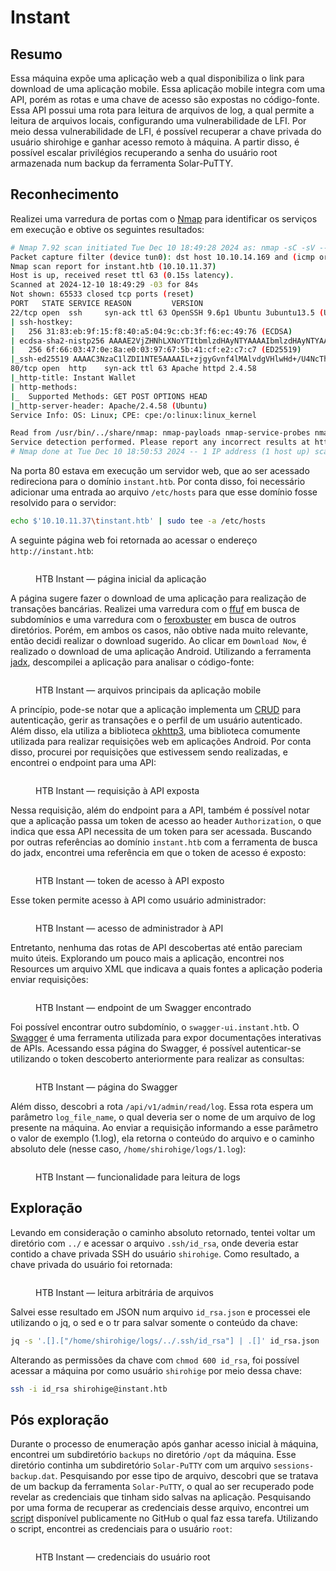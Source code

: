 # Instant

## Resumo

Essa máquina expõe uma aplicação web a qual disponibiliza o link para download de uma aplicação mobile. Essa aplicação mobile integra com uma API, porém as rotas e uma chave de acesso são expostas no código-fonte. Essa API possui uma rota para leitura de arquivos de log, a qual permite a leitura de arquivos locais, configurando uma vulnerabilidade de LFI. Por meio dessa vulnerabilidade de LFI, é possível recuperar a chave privada do usuário shirohige e ganhar acesso remoto à máquina. A partir disso, é possível escalar privilégios recuperando a senha do usuário root armazenada num backup da ferramenta Solar-PuTTY.

## Reconhecimento

Realizei uma varredura de portas com o [Nmap](https://nmap.org/) para identificar os serviços em execução e obtive os seguintes resultados:

```bash
# Nmap 7.92 scan initiated Tue Dec 10 18:49:28 2024 as: nmap -sC -sV --min-rate=1000 -T2 -vvv -p- -oA nmap/full 10.10.11.37
Packet capture filter (device tun0): dst host 10.10.14.169 and (icmp or icmp6 or ((tcp) and (src host 10.10.11.37)))
Nmap scan report for instant.htb (10.10.11.37)
Host is up, received reset ttl 63 (0.15s latency).
Scanned at 2024-12-10 18:49:29 -03 for 84s
Not shown: 65533 closed tcp ports (reset)
PORT   STATE SERVICE REASON         VERSION
22/tcp open  ssh     syn-ack ttl 63 OpenSSH 9.6p1 Ubuntu 3ubuntu13.5 (Ubuntu Linux; protocol 2.0)
| ssh-hostkey: 
|   256 31:83:eb:9f:15:f8:40:a5:04:9c:cb:3f:f6:ec:49:76 (ECDSA)
| ecdsa-sha2-nistp256 AAAAE2VjZHNhLXNoYTItbmlzdHAyNTYAAAAIbmlzdHAyNTYAAABBBMM6fK04LJ4jNNL950Ft7YHPO9NKONYVCbau/+tQKoy3u7J9d8xw2sJaajQGLqTvyWMolbN3fKzp7t/s/ZMiZNo=
|   256 6f:66:03:47:0e:8a:e0:03:97:67:5b:41:cf:e2:c7:c7 (ED25519)
|_ssh-ed25519 AAAAC3NzaC1lZDI1NTE5AAAAIL+zjgyGvnf4lMAlvdgVHlwHd+/U4NcThn1bx5/4DZYY
80/tcp open  http    syn-ack ttl 63 Apache httpd 2.4.58
|_http-title: Instant Wallet
| http-methods: 
|_  Supported Methods: GET POST OPTIONS HEAD
|_http-server-header: Apache/2.4.58 (Ubuntu)
Service Info: OS: Linux; CPE: cpe:/o:linux:linux_kernel

Read from /usr/bin/../share/nmap: nmap-payloads nmap-service-probes nmap-services.
Service detection performed. Please report any incorrect results at https://nmap.org/submit/ .
# Nmap done at Tue Dec 10 18:50:53 2024 -- 1 IP address (1 host up) scanned in 85.28 seconds
```

Na porta 80 estava em execução um servidor web, que ao ser acessado redireciona para o domínio `instant.htb`. Por conta disso, foi necessário adicionar uma entrada ao arquivo `/etc/hosts` para que esse domínio fosse resolvido para o servidor:

```bash
echo $'10.10.11.37\tinstant.htb' | sudo tee -a /etc/hosts
```

A seguinte página web foi retornada ao acessar o endereço `http://instant.htb`:

<figure><img src="../../../.gitbook/assets/ctfhtbinstanthomepage.png" alt=""><figcaption><p>HTB Instant — página inicial da aplicação</p></figcaption></figure>

A página sugere fazer o download de uma aplicação para realização de transações bancárias. Realizei uma varredura com o [ffuf](https://github.com/ffuf/ffuf) em busca de subdomínios e uma varredura com o [feroxbuster](https://github.com/epi052/feroxbuster) em busca de outros diretórios. Porém, em ambos os casos, não obtive nada muito relevante, então decidi realizar o download sugerido. Ao clicar em `Download Now`, é realizado o download de uma aplicação Android. Utilizando a ferramenta [jadx](https://github.com/skylot/jadx), descompilei a aplicação para analisar o código-fonte:

<figure><img src="../../../.gitbook/assets/ctfhtbinstantdecompiled-apk.png" alt=""><figcaption><p>HTB Instant — arquivos principais da aplicação mobile</p></figcaption></figure>

A princípio, pode-se notar que a aplicação implementa um [CRUD](https://developer.mozilla.org/pt-BR/docs/Glossary/CRUD) para autenticação, gerir as transações e o perfil de um usuário autenticado. Além disso, ela utiliza a biblioteca [okhttp3](https://square.github.io/okhttp/), uma biblioteca comumente utilizada para realizar requisições web em aplicações Android. Por conta disso, procurei por requisições que estivessem sendo realizadas, e encontrei o endpoint para uma API:

<figure><img src="../../../.gitbook/assets/ctfhtbinstantapi-call.png" alt=""><figcaption><p>HTB Instant — requisição à API exposta</p></figcaption></figure>

Nessa requisição, além do endpoint para a API, também é possível notar que a aplicação passa um token de acesso ao header `Authorization`, o que indica que essa API necessita de um token para ser acessada. Buscando por outras referências ao domínio `instant.htb` com a ferramenta de busca do jadx, encontrei uma referência em que o token de acesso é exposto:

<figure><img src="../../../.gitbook/assets/ctfhtbinstantexposed-api-token.png" alt=""><figcaption><p>HTB Instant — token de acesso à API exposto</p></figcaption></figure>

Esse token permite acesso à API como usuário administrador:

<figure><img src="../../../.gitbook/assets/ctfhtbinstantadmin-auth.png" alt=""><figcaption><p>HTB Instant — acesso de administrador à API</p></figcaption></figure>

Entretanto, nenhuma das rotas de API descobertas até então pareciam muito úteis. Explorando um pouco mais a aplicação, encontrei nos Resources um arquivo XML que indicava a quais fontes a aplicação poderia enviar requisições:

<figure><img src="../../../.gitbook/assets/ctfhtbinstantswagger-endpoint.png" alt=""><figcaption><p>HTB Instant — endpoint de um Swagger encontrado</p></figcaption></figure>

Foi possível encontrar outro subdomínio, o `swagger-ui.instant.htb`. O [Swagger](https://swagger.io/) é uma ferramenta utilizada para expor documentações interativas de APIs. Acessando essa página do Swagger, é possível autenticar-se utilizando o token descoberto anteriormente para realizar as consultas:

<figure><img src="../../../.gitbook/assets/ctfhtbinstantswagger.png" alt=""><figcaption><p>HTB Instant ­­— página do Swagger</p></figcaption></figure>

Além disso, descobri a rota `/api/v1/admin/read/log`. Essa rota espera um parâmetro `log_file_name`, o qual deveria ser o nome de um arquivo de log presente na máquina. Ao enviar a requisição informando a esse parâmetro o valor de exemplo (1.log), ela retorna o conteúdo do arquivo e o caminho absoluto dele (nesse caso, `/home/shirohige/logs/1.log`):

<figure><img src="../../../.gitbook/assets/ctfhtbinstantread-log.png" alt=""><figcaption><p>HTB Instant — funcionalidade para leitura de logs </p></figcaption></figure>

## Exploração

Levando em consideração o caminho absoluto retornado, tentei voltar um diretório com `../` e acessar o arquivo `.ssh/id_rsa`, onde deveria estar contido a chave privada SSH do usuário `shirohige`. Como resultado, a chave privada do usuário foi retornada:

<figure><img src="../../../.gitbook/assets/ctfhtbinstantssh-key.png" alt=""><figcaption><p>HTB Instant — leitura arbitrária de arquivos</p></figcaption></figure>

Salvei esse resultado em JSON num arquivo `id_rsa.json` e processei ele utilizando o jq, o sed e o tr para salvar somente o conteúdo da chave:

```bash
jq -s '.[].["/home/shirohige/logs/../.ssh/id_rsa"] | .[]' id_rsa.json | sed 's/\\n//g' | tr -d '"' | tee id_rsa
```

Alterando as permissões da chave com `chmod 600 id_rsa`, foi possível acessar a máquina por como usuário `shirohige` por meio dessa chave:

```bash
ssh -i id_rsa shirohige@instant.htb
```

## Pós exploração

Durante o processo de enumeração após ganhar acesso inicial à máquina, encontrei um subdiretório `backups` no diretório `/opt` da máquina. Esse diretório continha um subdiretório `Solar-PuTTY` com um arquivo `sessions-backup.dat`. Pesquisando por esse tipo de arquivo, descobri que se tratava de um backup da ferramenta `Solar-PuTTY`, o qual ao ser recuperado pode revelar as credenciais que tinham sido salvas na aplicação. Pesquisando por uma forma de recuperar as credenciais desse arquivo, encontrei um [script](https://gist.github.com/xHacka/052e4b09d893398b04bf8aff5872d0d5) disponível publicamente no GitHub o qual faz essa tarefa. Utilizando o script, encontrei as credenciais para o usuário `root`:

<figure><img src="../../../.gitbook/assets/ctfhtbinstantsolar-putty-decrypt.png" alt=""><figcaption><p>HTB Instant — credenciais do usuário root</p></figcaption></figure>
